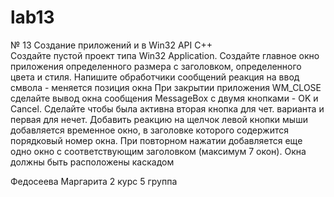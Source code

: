 # lab13

№ 13 Создание приложений и в Win32 API   C++  
Создайте пустой проект типа Win32 Application. Создайте главное окно  приложения  определенного размера с заголовком, определенного цвета и стиля. Напишите обработчики сообщений 
реакция на ввод смвола   - меняется   позиция окна 
При закрытии приложения WM_CLOSE сделайте вывод окна сообщения MessageBox с двумя кнопками - OK и Cancel. Cделайте чтобы была активна вторая кнопка для чет. варианта и первая для нечет. Добавить реакцию на щелчок левой кнопки мыши   добавляется  временное окно, в заголовке которого содержится порядковый номер окна. При повторном нажатии добавляется еще одно окно с соответствующим заголовком (максимум 7 окон). Окна должны быть расположены каскадом 

Федосеева Маргарита 2 курс 5 группа
